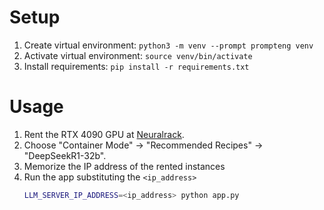 # Setup

1. Create virtual environment: `python3 -m venv --prompt prompteng venv`
2. Activate virtual environment: `source venv/bin/activate`
3. Install requirements: `pip install -r requirements.txt`

# Usage

1. Rent the RTX 4090 GPU at [Neuralrack](https://neuralrack.ai).
2. Choose "Container Mode" -> "Recommended Recipes" -> "DeepSeekR1-32b".
3. Memorize the IP address of the rented instances
4. Run the app substituting the `<ip_address>`
    ```bash
    LLM_SERVER_IP_ADDRESS=<ip_address> python app.py
    ```
